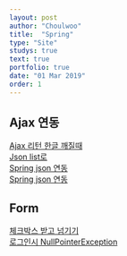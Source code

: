 ```yaml
---
layout: post
author: "Choulwoo"
title:  "Spring"
type: "Site"
studys: true
text: true
portfolio: true
date: "01 Mar 2019"
order: 1
---
```


## Ajax 연동
[Ajax 리턴 한글 깨질때](https://marobiana.tistory.com/112)<br>
[Json list로](https://m.blog.naver.com/platinasnow/220388218842)<br>
[Spring json 연동](https://yookeun.github.io/java/2014/11/21/spring-json/)<br>
[Spring json 연동](https://m.blog.naver.com/duco777/220711860212)<br>

## Form
[체크박스 받고 넘기기](https://m.blog.naver.com/PostView.nhn?blogId=genesis1343&logNo=220484120985&proxyReferer=https%3A%2F%2Fwww.google.com%2F)<br>
[로그인시 NullPointerException](https://okky.kr/article/433965)<br>
